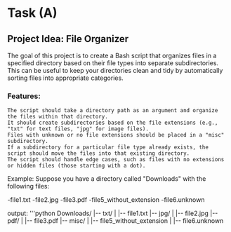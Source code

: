 
# Task (A)

## Project Idea: File Organizer

The goal of this project is to create a Bash script that organizes files in a specified directory based on their file types into separate subdirectories. This can be useful to keep your directories clean and tidy by automatically sorting files into appropriate categories.

### Features:

    The script should take a directory path as an argument and organize the files within that directory.
    It should create subdirectories based on the file extensions (e.g., "txt" for text files, "jpg" for image files).
    Files with unknown or no file extensions should be placed in a "misc" subdirectory.
    If a subdirectory for a particular file type already exists, the script should move the files into that existing directory.
    The script should handle edge cases, such as files with no extensions or hidden files (those starting with a dot).

Example: Suppose you have a directory called "Downloads" with the following files:

-file1.txt
-file2.jpg
-file3.pdf
-file5_without_extension
-file6.unknown



output:
'''python
Downloads/
|-- txt/
|   |-- file1.txt
|-- jpg/
|   |-- file2.jpg
|-- pdf/
|   |-- file3.pdf
|-- misc/
|   |-- file5_without_extension
|   |-- file6.unknown
